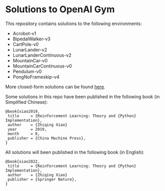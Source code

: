 # Solutions to OpenAI Gym

This repository contains solutions to the following environments:
- Acrobot-v1
- BipedalWalker-v3
- CartPole-v0
- LunarLander-v2
- LunarLanderContinuous-v2
- MountainCar-v0
- MountainCarContinuous-v0
- Pendulum-v0
- PongNoFrameskip-v4

More closed-form solutions can be found [here](https://github.com/ZhiqingXiao/rl-book/tree/master/notebooks).


Some solutions in this repo have been published in the following book (in Simplified Chinese):

    @book{xiao2019,
     title     = {Reinforcement Learning: Theory and {Python} Implementation},
     author    = {Zhiqing Xiao}
     year      = 2019,
     month     = 8,
     publisher = {China Machine Press},
    }

All solutions will been published in the following book (in English):

    @book{xiao2022,
     title     = {Reinforcement Learning: Theory and {Python} Implementation},
     author    = {Zhiqing Xiao}
     publisher = {Springer Nature},
    }
